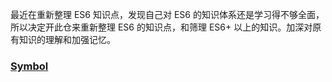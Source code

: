 最近在重新整理 ES6 知识点，发现自己对 ES6 的知识体系还是学习得不够全面，所以决定开此仓来重新整理 ES6 的知识点，和筛理 ES6+ 以上的知识。加深对原有知识的理解和加强记忆。



### [Symbol]()
